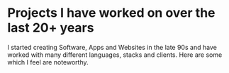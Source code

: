 # Projects I have worked on over the last 20+ years

I started creating Software, Apps and Websites in the late 90s and have worked with many different languages, stacks and clients. Here are some which I feel are noteworthy.
